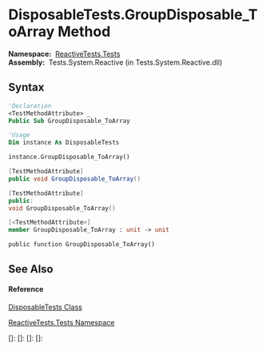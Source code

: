 # DisposableTests.GroupDisposable\_ToArray Method

**Namespace:**  [ReactiveTests.Tests](ReactiveTests.Tests\ReactiveTests.Tests.md)  
**Assembly:**  Tests.System.Reactive (in Tests.System.Reactive.dll)

## Syntax

```vb
'Declaration
<TestMethodAttribute> _
Public Sub GroupDisposable_ToArray
```

```vb
'Usage
Dim instance As DisposableTests

instance.GroupDisposable_ToArray()
```

```csharp
[TestMethodAttribute]
public void GroupDisposable_ToArray()
```

```c++
[TestMethodAttribute]
public:
void GroupDisposable_ToArray()
```

```fsharp
[<TestMethodAttribute>]
member GroupDisposable_ToArray : unit -> unit 
```

```jscript
public function GroupDisposable_ToArray()
```

## See Also

#### Reference

[DisposableTests Class](DisposableTests\DisposableTests.md)

[ReactiveTests.Tests Namespace](ReactiveTests.Tests\ReactiveTests.Tests.md)

[]: 
[]: 
[]: 
[]: 
